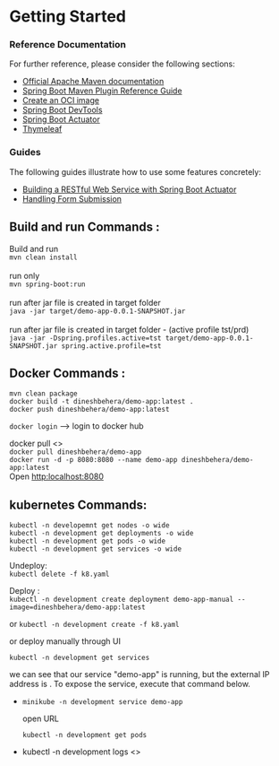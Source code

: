 # Getting Started

### Reference Documentation
For further reference, please consider the following sections:

* [Official Apache Maven documentation](https://maven.apache.org/guides/index.html)
* [Spring Boot Maven Plugin Reference Guide](https://docs.spring.io/spring-boot/docs/3.0.6/maven-plugin/reference/html/)
* [Create an OCI image](https://docs.spring.io/spring-boot/docs/3.0.6/maven-plugin/reference/html/#build-image)
* [Spring Boot DevTools](https://docs.spring.io/spring-boot/docs/3.0.6/reference/htmlsingle/#using.devtools)
* [Spring Boot Actuator](https://docs.spring.io/spring-boot/docs/3.0.6/reference/htmlsingle/#actuator)
* [Thymeleaf](https://docs.spring.io/spring-boot/docs/3.0.6/reference/htmlsingle/#web.servlet.spring-mvc.template-engines)

### Guides
The following guides illustrate how to use some features concretely:

* [Building a RESTful Web Service with Spring Boot Actuator](https://spring.io/guides/gs/actuator-service/)
* [Handling Form Submission](https://spring.io/guides/gs/handling-form-submission/)

## Build and run  Commands :

Build and run
<br>
`mvn clean install`
<br><br>
run only
<br>
`mvn spring-boot:run`
<br>
<br>
run after  jar file is created in target folder
<br>
`java -jar target/demo-app-0.0.1-SNAPSHOT.jar`
<br>
<br>
run after jar file is created in target folder - (active profile tst/prd)
<br>
``java -jar -Dspring.profiles.active=tst target/demo-app-0.0.1-SNAPSHOT.jar spring.active.profile=tst``

## Docker Commands :
`mvn clean package`
<br>
`docker build -t dineshbehera/demo-app:latest .`
<br>
`docker push dineshbehera/demo-app:latest`

`docker login` --> login to docker hub

docker pull <<image path>>
<br>
  `docker pull dineshbehera/demo-app`
    <br>
  `docker run -d -p 8080:8080 --name demo-app dineshbehera/demo-app:latest`
<br>
Open 
[http:localhost:8080](http:localhost:8080)

  
 ## kubernetes Commands:
 `kubectl -n developemnt get nodes -o wide`
 <br>
 `kubectl -n development get deployments -o wide`
 <br>
 `kubectl -n development get pods -o wide`
 <br>
 `kubectl -n development get services -o wide`
<br>

Undeploy:
<br>
`kubectl delete -f k8.yaml`


Deploy :
<br>
 `kubectl -n development create deployment demo-app-manual --image=dineshbehera/demo-app:latest`

 or `kubectl -n development create -f k8.yaml`

or deploy manually through UI


`kubectl -n development get services`

we can see that our service "demo-app" is running, but the external IP address is <pending>. To expose the service, execute that command below.
* `minikube -n development service demo-app`

  open URL

  `kubectl -n development get pods`
* kubectl -n development logs <<pod name>>
